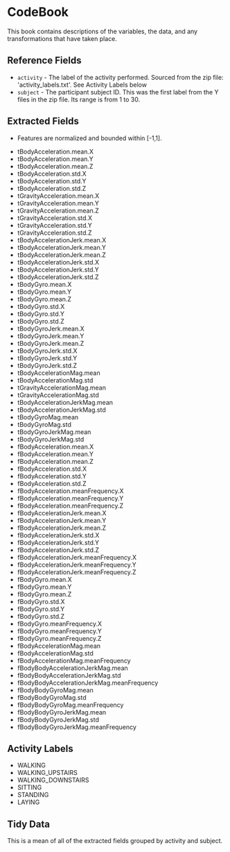 # CodeBook
This book contains descriptions of the variables, the data, and any transformations that have taken place.

## Reference Fields
* `activity` - The label of the activity performed. Sourced from the zip file: 'activity_labels.txt'. See Activity Labels below
* `subject` - The participant subject ID. This was the first label from the Y files in the zip file. Its range is from 1 to 30. 

## Extracted Fields
- Features are normalized and bounded within [-1,1].

* tBodyAcceleration.mean.X
* tBodyAcceleration.mean.Y
* tBodyAcceleration.mean.Z
* tBodyAcceleration.std.X
* tBodyAcceleration.std.Y
* tBodyAcceleration.std.Z
* tGravityAcceleration.mean.X
* tGravityAcceleration.mean.Y
* tGravityAcceleration.mean.Z
* tGravityAcceleration.std.X
* tGravityAcceleration.std.Y
* tGravityAcceleration.std.Z
* tBodyAccelerationJerk.mean.X
* tBodyAccelerationJerk.mean.Y
* tBodyAccelerationJerk.mean.Z
* tBodyAccelerationJerk.std.X
* tBodyAccelerationJerk.std.Y
* tBodyAccelerationJerk.std.Z
* tBodyGyro.mean.X
* tBodyGyro.mean.Y
* tBodyGyro.mean.Z
* tBodyGyro.std.X
* tBodyGyro.std.Y
* tBodyGyro.std.Z
* tBodyGyroJerk.mean.X
* tBodyGyroJerk.mean.Y
* tBodyGyroJerk.mean.Z
* tBodyGyroJerk.std.X
* tBodyGyroJerk.std.Y
* tBodyGyroJerk.std.Z
* tBodyAccelerationMag.mean
* tBodyAccelerationMag.std 
* tGravityAccelerationMag.mean
* tGravityAccelerationMag.std
* tBodyAccelerationJerkMag.mean
* tBodyAccelerationJerkMag.std
* tBodyGyroMag.mean
* tBodyGyroMag.std
* tBodyGyroJerkMag.mean
* tBodyGyroJerkMag.std
* fBodyAcceleration.mean.X
* fBodyAcceleration.mean.Y
* fBodyAcceleration.mean.Z
* fBodyAcceleration.std.X
* fBodyAcceleration.std.Y
* fBodyAcceleration.std.Z
* fBodyAcceleration.meanFrequency.X
* fBodyAcceleration.meanFrequency.Y
* fBodyAcceleration.meanFrequency.Z
* fBodyAccelerationJerk.mean.X
* fBodyAccelerationJerk.mean.Y
* fBodyAccelerationJerk.mean.Z
* fBodyAccelerationJerk.std.X
* fBodyAccelerationJerk.std.Y
* fBodyAccelerationJerk.std.Z
* fBodyAccelerationJerk.meanFrequency.X
* fBodyAccelerationJerk.meanFrequency.Y
* fBodyAccelerationJerk.meanFrequency.Z
* fBodyGyro.mean.X
* fBodyGyro.mean.Y
* fBodyGyro.mean.Z
* fBodyGyro.std.X
* fBodyGyro.std.Y
* fBodyGyro.std.Z
* fBodyGyro.meanFrequency.X
* fBodyGyro.meanFrequency.Y
* fBodyGyro.meanFrequency.Z
* fBodyAccelerationMag.mean
* fBodyAccelerationMag.std
* fBodyAccelerationMag.meanFrequency
* fBodyBodyAccelerationJerkMag.mean
* fBodyBodyAccelerationJerkMag.std
* fBodyBodyAccelerationJerkMag.meanFrequency
* fBodyBodyGyroMag.mean
* fBodyBodyGyroMag.std
* fBodyBodyGyroMag.meanFrequency
* fBodyBodyGyroJerkMag.mean
* fBodyBodyGyroJerkMag.std
* fBodyBodyGyroJerkMag.meanFrequency

## Activity Labels
* WALKING
* WALKING_UPSTAIRS 
* WALKING_DOWNSTAIRS
* SITTING
* STANDING
* LAYING

## Tidy Data
This is a mean of all of the extracted fields grouped by activity and subject. 